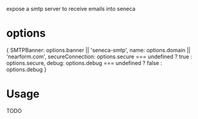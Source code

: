 
expose a smtp server to receive emails into seneca


# options

  {
    SMTPBanner:       options.banner || 'seneca-smtp',
    name:             options.domain || 'nearform.com',
    secureConnection: options.secure === undefined ? true  : options.secure,
    debug:            options.debug  === undefined ? false : options.debug
  }


# Usage

TODO
